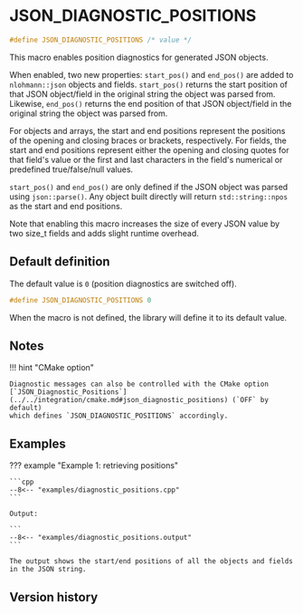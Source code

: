 # JSON_DIAGNOSTIC_POSITIONS

```cpp
#define JSON_DIAGNOSTIC_POSITIONS /* value */
```

This macro enables position diagnostics for generated JSON objects.

When enabled, two new properties: `start_pos()` and `end_pos()` are added to `nlohmann::json` objects and fields. `start_pos()` returns the start position of that JSON object/field in the original string the object was parsed from. Likewise,  `end_pos()` returns the end position of that JSON object/field in the original string the object was parsed from.

For objects and arrays, the start and end positions represent the positions of the opening and closing braces or brackets, respectively. For fields, the start and end positions represent either the opening and closing quotes for that field's value or the first and last characters in the field's numerical or predefined true/false/null values.

`start_pos()` and `end_pos()` are only defined if the JSON object was parsed using `json::parse()`. Any object built directly will return `std::string::npos` as the start and end positions.

Note that enabling this macro increases the size of every JSON value by two size_t fields and adds
slight runtime overhead.

## Default definition

The default value is `0` (position diagnostics are switched off).

```cpp
#define JSON_DIAGNOSTIC_POSITIONS 0
```

When the macro is not defined, the library will define it to its default value.

## Notes

!!! hint "CMake option"

    Diagnostic messages can also be controlled with the CMake option
    [`JSON_Diagnostic_Positions`](../../integration/cmake.md#json_diagnostic_positions) (`OFF` by default)
    which defines `JSON_DIAGNOSTIC_POSITIONS` accordingly.

## Examples

??? example "Example 1: retrieving positions"

    ```cpp
    --8<-- "examples/diagnostic_positions.cpp"
    ```
    
    Output:

    ```
    --8<-- "examples/diagnostic_positions.output"
    ```

    The output shows the start/end positions of all the objects and fields in the JSON string.
## Version history

